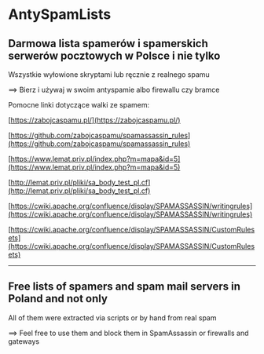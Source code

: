 # AntySpamLists
## Darmowa lista spamerów i spamerskich serwerów pocztowych w Polsce i nie tylko

Wszystkie wyłowione skryptami lub ręcznie z realnego spamu

==> Bierz i używaj w swoim antyspamie albo firewallu czy bramce


Pomocne linki dotyczące walki ze spamem:

[https://zabojcaspamu.pl/](https://zabojcaspamu.pl/)

[https://github.com/zabojcaspamu/spamassassin_rules](https://github.com/zabojcaspamu/spamassassin_rules)

[https://www.lemat.priv.pl/index.php?m=mapa&id=5](https://www.lemat.priv.pl/index.php?m=mapa&id=5)

[http://lemat.priv.pl/pliki/sa_body_test_pl.cf](http://lemat.priv.pl/pliki/sa_body_test_pl.cf)


[https://cwiki.apache.org/confluence/display/SPAMASSASSIN/writingrules](https://cwiki.apache.org/confluence/display/SPAMASSASSIN/writingrules)

[https://cwiki.apache.org/confluence/display/SPAMASSASSIN/CustomRulesets](https://cwiki.apache.org/confluence/display/SPAMASSASSIN/CustomRulesets)


--------------------------------------------
## Free lists of spamers and spam mail servers in Poland and not only

All of them were extracted via scripts or by hand from real spam

==> Feel free to use them and block them in SpamAssassin or firewalls and gateways
